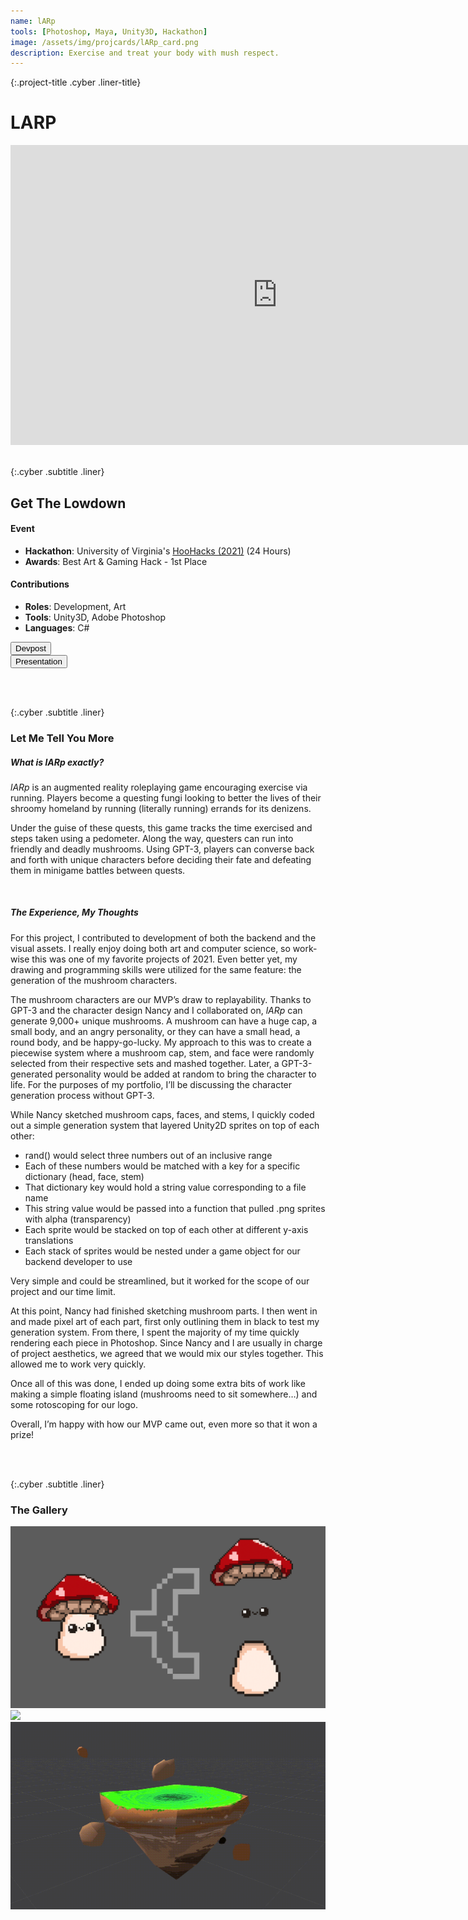 ```yaml
---
name: lARp
tools: [Photoshop, Maya, Unity3D, Hackathon]
image: /assets/img/projcards/lARp_card.png
description: Exercise and treat your body with mush respect.
---
```


{:.project-title .cyber .liner-title}
# LARP

<div class="flex-container">
    <div class="flex-child vertical-center">
        <iframe width="854" height="480" class="pixel-div-enclose" src="https://www.youtube.com/embed/wR7rJfNN0Ow" title="YouTube video player" frameborder="0" allow="accelerometer; autoplay; clipboard-write; encrypted-media; gyroscope; picture-in-picture" allowfullscreen></iframe>
    </div>
</div>

<br>

{:.cyber .subtitle .liner}
## Get The Lowdown
<div class="pixel-div">
    <h4 class="cyber info-subtitle">Event</h4>
    <ul>
        <li><strong>Hackathon</strong>: University of Virginia's <a href="https://hoohacks21.devpost.com">HooHacks (2021)</a> (24 Hours)</li>
        <li><strong>Awards</strong>: Best Art & Gaming Hack - 1st Place</li>
    </ul>
    <h4 class="cyber info-subtitle">Contributions</h4>
    <ul>
        <li><strong>Roles</strong>: Development, Art</li>
        <li><strong>Tools</strong>: Unity3D, Adobe Photoshop</li>
        <li><strong>Languages</strong>: C#</li>
    </ul>
    <!-- <hr class="inner-hr">
    <h5 class="cyber info-subtitle">Interested in trying Catiator?</h5>
    <ul>
        <li>Download from our <a href="https://trisol.itch.io/catiators">Itch.io</a> and use password <em>Treehacks</em></li>
        <li>Catiator is an Oculus Quest application; you must sideload the APK using any of the following:</li>
            <ul>
                <li>Sidequest</li>
                <li>Oculus Developer App</li>
            </ul>
    </ul> -->
</div>

<div class="flex-container">
    <div class="flex-child vertical-center">
        <a class="no-underline" href="https://devpost.com/software/test-yotepg">
            <button class="btn">
            <span class="btn__content">Devpost</span>
            <span class="btn__glitch"></span>
            </button>
        </a>
    </div>
    <div class="flex-child vertical-center">
        <a class="no-underline" href="https://docs.google.com/presentation/d/1YYduuRyl2G3aSf83MsG60qYuUdKM0eRYCTBcEizqL-Q/edit?usp=sharing">
            <button class="btn">
            <span class="btn__content">Presentation</span>
            <span class="btn__glitch"></span>
            </button>
        </a>
    </div>
</div>

<br><br>

{:.cyber .subtitle .liner}
### Let Me Tell You More
<div class="pixel-div">
<h5 class="cyber info-subtitle">What is lARp exactly?</h5>
    <p>
    <em>lARp</em> is an augmented reality roleplaying game encouraging exercise via running. Players become a questing fungi looking to better the lives of their shroomy homeland by running (literally running) errands for its denizens.
    </p>
    <p>
    Under the guise of these quests, this game tracks the time exercised and steps taken using a pedometer. Along the way, questers can run into friendly and deadly mushrooms. Using GPT-3, players can converse back and forth with unique characters before deciding their fate and defeating them in minigame battles between quests.
    </p>
    <br>
    <h5 class="cyber info-subtitle">The Experience, My Thoughts</h5>
    <p>
    For this project, I contributed to development of both the backend and the visual assets. I really enjoy doing both art and computer science, so work-wise this was one of my favorite projects of 2021. Even better yet, my drawing and programming skills were utilized for the same feature: the generation of the mushroom characters.
    </p>
    <p>
    The mushroom characters are our MVP’s draw to replayability. Thanks to GPT-3 and the character design Nancy and I collaborated on, <em>lARp</em> can generate 9,000+ unique mushrooms. A mushroom can have a huge cap, a small body, and an angry personality, or they can have a small head, a round body, and be happy-go-lucky. My approach to this was to create a piecewise system where a mushroom cap, stem, and face were randomly selected from their respective sets and mashed together. Later, a GPT-3-generated personality would be added at random to bring the character to life. For the purposes of my portfolio, I’ll be discussing the character generation process without GPT-3.
    </p>
    <p>
    While Nancy sketched mushroom caps, faces, and stems, I quickly coded out a simple generation system that layered Unity2D sprites on top of each other:
    <ul>
        <li>rand() would select three numbers out of an inclusive range</li>
        <li>Each of these numbers would be matched with a key for a specific dictionary (head, face, stem)</li>
        <li>That dictionary key would hold a string value corresponding to a file name</li>
        <li>This string value would be passed into a function that pulled .png sprites with alpha (transparency)</li>
        <li>Each sprite would be stacked on top of each other at different y-axis translations</li>
        <li>Each stack of sprites would be nested under a game object for our backend developer to use</li>
    </ul>
    Very simple and could be streamlined, but it worked for the scope of our project and our time limit.
    </p>
    <p>
    At this point, Nancy had finished sketching mushroom parts. I then went in and made pixel art of each part, first only outlining them in black to test my generation system. From there, I spent the majority of my time quickly rendering each piece in Photoshop. Since Nancy and I are usually in charge of project aesthetics, we agreed that we would mix our styles together. This allowed me to work very quickly.
    </p>
    <p>
    Once all of this was done, I ended up doing some extra bits of work like making a simple floating island (mushrooms need to sit somewhere…) and some rotoscoping for our logo.
    </p>
    <p>
    Overall, I’m happy with how our MVP came out, even more so that it won a prize!
    </p>
</div>

<br><br>

{:.cyber .subtitle .liner}
### The Gallery
<div class="pixel-div">
    <div class="flex-container">
        <div class="flex-child vertical-center">
            <a class="no-underline" href="../assets/img/projects/lARp/piecewise.png" data-lightbox="roadtrip">
                <img class="hover cropped" src="../assets/img/projects/lARp/piecewise.png">
            </a>
        </div>
        <div class="flex-child vertical-center">
            <a class="no-underline" href="../assets/img/projects/lARp/randomize.gif" data-lightbox="roadtrip">
                <img class="hover cropped" src="../assets/img/projects/lARp/randomize.gif">
            </a>
        </div>
        <div class="flex-child vertical-center">
            <a class="no-underline" href="../assets/img/projects/lARp/island.gif" data-lightbox="roadtrip">
                <img class="hover cropped" src="../assets/img/projects/lARp/island.gif">
            </a>
        </div>
    </div>
</div>
<br>